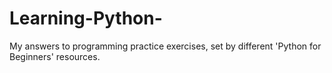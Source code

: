 # Learning-Python-
My answers to programming practice exercises, set by different 'Python for Beginners' resources.
